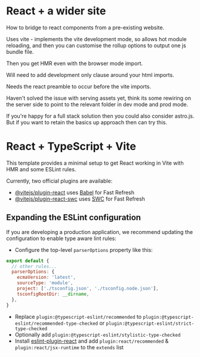 
# React + a wider site

How to bridge to react components from a pre-existing website.


Uses vite - implements the vite development mode, so allows hot module reloading, and then you can customise the rollup options to output one js bundle file. 

Then you get HMR even with the browser mode import. 

Will need to add development only clause around your html imports.

Needs the react preamble to occur before the vite imports.

Haven't solved the issue with serving assets yet, think its some rewiring on the server side to point to the relevant folder in dev mode and prod mode.


If you're happy for a full stack solution then you could also consider astro.js. But if you want to retain the basics up approach then can try this.






# React + TypeScript + Vite

This template provides a minimal setup to get React working in Vite with HMR and some ESLint rules.

Currently, two official plugins are available:

- [@vitejs/plugin-react](https://github.com/vitejs/vite-plugin-react/blob/main/packages/plugin-react/README.md) uses [Babel](https://babeljs.io/) for Fast Refresh
- [@vitejs/plugin-react-swc](https://github.com/vitejs/vite-plugin-react-swc) uses [SWC](https://swc.rs/) for Fast Refresh

## Expanding the ESLint configuration

If you are developing a production application, we recommend updating the configuration to enable type aware lint rules:

- Configure the top-level `parserOptions` property like this:

```js
export default {
  // other rules...
  parserOptions: {
    ecmaVersion: 'latest',
    sourceType: 'module',
    project: ['./tsconfig.json', './tsconfig.node.json'],
    tsconfigRootDir: __dirname,
  },
}
```

- Replace `plugin:@typescript-eslint/recommended` to `plugin:@typescript-eslint/recommended-type-checked` or `plugin:@typescript-eslint/strict-type-checked`
- Optionally add `plugin:@typescript-eslint/stylistic-type-checked`
- Install [eslint-plugin-react](https://github.com/jsx-eslint/eslint-plugin-react) and add `plugin:react/recommended` & `plugin:react/jsx-runtime` to the `extends` list

